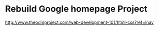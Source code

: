 # Rebuild Google homepage Project
http://www.theodinproject.com/web-development-101/html-css?ref=lnav

